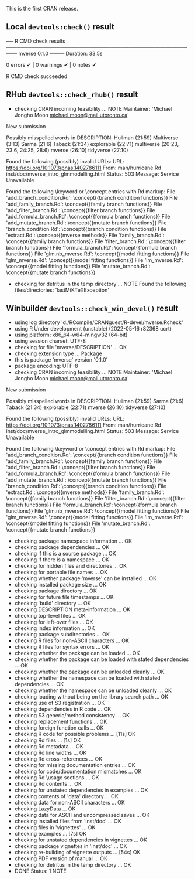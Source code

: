 
This is the first CRAN release.

## Local `devtools:check()` result

── R CMD check results ───────────────────────────────────────────────────── mverse 0.1.0 ────
Duration: 33.5s

0 errors ✔ | 0 warnings ✔ | 0 notes ✔

R CMD check succeeded

## RHub `devtools::check_rhub()` result

* checking CRAN incoming feasibility ... NOTE
Maintainer: 'Michael Jongho Moon <michael.moon@mail.utoronto.ca>'

New submission

Possibly misspelled words in DESCRIPTION:
  Hullman (21:59)
  Multiverse (3:13)
  Sarma (21:6)
  Taback (21:34)
  explorable (22:71)
  multiverse (20:23, 23:6, 24:25, 28:6)
  mverse (26:10)
  tidyverse (27:10)

Found the following (possibly) invalid URLs:
  URL: https://doi.org/10.1073/pnas.1402786111
    From: man/hurricane.Rd
          inst/doc/mverse_intro_glmmodelling.html
    Status: 503
    Message: Service Unavailable

Found the following \keyword or \concept entries with Rd markup:
  File 'add_branch_condition.Rd':
    \concept{{branch condition functions}}
  File 'add_family_branch.Rd':
    \concept{{family branch functions}}
  File 'add_filter_branch.Rd':
    \concept{{filter branch functions}}
  File 'add_formula_branch.Rd':
    \concept{{formula branch functions}}
  File 'add_mutate_branch.Rd':
    \concept{{mutate branch functions}}
  File 'branch_condition.Rd':
    \concept{{branch condition functions}}
  File 'extract.Rd':
    \concept{{mverse methods}}
  File 'family_branch.Rd':
    \concept{{family branch functions}}
  File 'filter_branch.Rd':
    \concept{{filter branch functions}}
  File 'formula_branch.Rd':
    \concept{{formula branch functions}}
  File 'glm.nb_mverse.Rd':
    \concept{{model fitting functions}}
  File 'glm_mverse.Rd':
    \concept{{model fitting functions}}
  File 'lm_mverse.Rd':
    \concept{{model fitting functions}}
  File 'mutate_branch.Rd':
    \concept{{mutate branch functions}}
    
* checking for detritus in the temp directory ... NOTE
Found the following files/directories:
  'lastMiKTeXException'

## Winbuilder `devtools::check_win_devel()` result

* using log directory 'd:/RCompile/CRANguest/R-devel/mverse.Rcheck'
* using R Under development (unstable) (2022-05-16 r82368 ucrt)
* using platform: x86_64-w64-mingw32 (64-bit)
* using session charset: UTF-8
* checking for file 'mverse/DESCRIPTION' ... OK
* checking extension type ... Package
* this is package 'mverse' version '0.1.0'
* package encoding: UTF-8
* checking CRAN incoming feasibility ... NOTE
Maintainer: 'Michael Jongho Moon <michael.moon@mail.utoronto.ca>'

New submission

Possibly misspelled words in DESCRIPTION:
  Hullman (21:59)
  Sarma (21:6)
  Taback (21:34)
  explorable (22:71)
  mverse (26:10)
  tidyverse (27:10)

Found the following (possibly) invalid URLs:
  URL: https://doi.org/10.1073/pnas.1402786111
    From: man/hurricane.Rd
          inst/doc/mverse_intro_glmmodelling.html
    Status: 503
    Message: Service Unavailable

Found the following \keyword or \concept entries with Rd markup:
  File 'add_branch_condition.Rd':
    \concept{{branch condition functions}}
  File 'add_family_branch.Rd':
    \concept{{family branch functions}}
  File 'add_filter_branch.Rd':
    \concept{{filter branch functions}}
  File 'add_formula_branch.Rd':
    \concept{{formula branch functions}}
  File 'add_mutate_branch.Rd':
    \concept{{mutate branch functions}}
  File 'branch_condition.Rd':
    \concept{{branch condition functions}}
  File 'extract.Rd':
    \concept{{mverse methods}}
  File 'family_branch.Rd':
    \concept{{family branch functions}}
  File 'filter_branch.Rd':
    \concept{{filter branch functions}}
  File 'formula_branch.Rd':
    \concept{{formula branch functions}}
  File 'glm.nb_mverse.Rd':
    \concept{{model fitting functions}}
  File 'glm_mverse.Rd':
    \concept{{model fitting functions}}
  File 'lm_mverse.Rd':
    \concept{{model fitting functions}}
  File 'mutate_branch.Rd':
    \concept{{mutate branch functions}}
* checking package namespace information ... OK
* checking package dependencies ... OK
* checking if this is a source package ... OK
* checking if there is a namespace ... OK
* checking for hidden files and directories ... OK
* checking for portable file names ... OK
* checking whether package 'mverse' can be installed ... OK
* checking installed package size ... OK
* checking package directory ... OK
* checking for future file timestamps ... OK
* checking 'build' directory ... OK
* checking DESCRIPTION meta-information ... OK
* checking top-level files ... OK
* checking for left-over files ... OK
* checking index information ... OK
* checking package subdirectories ... OK
* checking R files for non-ASCII characters ... OK
* checking R files for syntax errors ... OK
* checking whether the package can be loaded ... OK
* checking whether the package can be loaded with stated dependencies ... OK
* checking whether the package can be unloaded cleanly ... OK
* checking whether the namespace can be loaded with stated dependencies ... OK
* checking whether the namespace can be unloaded cleanly ... OK
* checking loading without being on the library search path ... OK
* checking use of S3 registration ... OK
* checking dependencies in R code ... OK
* checking S3 generic/method consistency ... OK
* checking replacement functions ... OK
* checking foreign function calls ... OK
* checking R code for possible problems ... [11s] OK
* checking Rd files ... [1s] OK
* checking Rd metadata ... OK
* checking Rd line widths ... OK
* checking Rd cross-references ... OK
* checking for missing documentation entries ... OK
* checking for code/documentation mismatches ... OK
* checking Rd \usage sections ... OK
* checking Rd contents ... OK
* checking for unstated dependencies in examples ... OK
* checking contents of 'data' directory ... OK
* checking data for non-ASCII characters ... OK
* checking LazyData ... OK
* checking data for ASCII and uncompressed saves ... OK
* checking installed files from 'inst/doc' ... OK
* checking files in 'vignettes' ... OK
* checking examples ... [7s] OK
* checking for unstated dependencies in vignettes ... OK
* checking package vignettes in 'inst/doc' ... OK
* checking re-building of vignette outputs ... [54s] OK
* checking PDF version of manual ... OK
* checking for detritus in the temp directory ... OK
* DONE
Status: 1 NOTE
